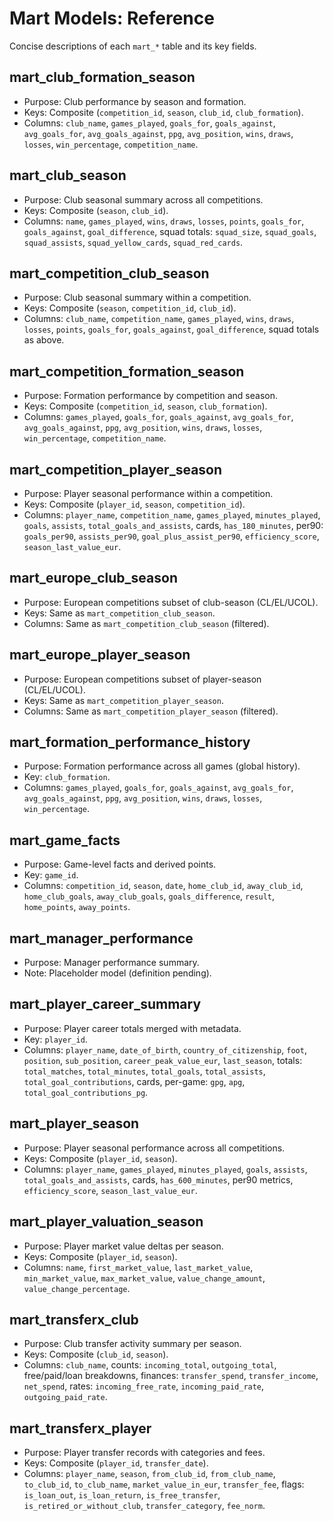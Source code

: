 # Mart Models: Reference

Concise descriptions of each `mart_*` table and its key fields.

## mart_club_formation_season
- Purpose: Club performance by season and formation.
- Keys: Composite (`competition_id`, `season`, `club_id`, `club_formation`).
- Columns: `club_name`, `games_played`, `goals_for`, `goals_against`, `avg_goals_for`, `avg_goals_against`, `ppg`, `avg_position`, `wins`, `draws`, `losses`, `win_percentage`, `competition_name`.

## mart_club_season
- Purpose: Club seasonal summary across all competitions.
- Keys: Composite (`season`, `club_id`).
- Columns: `name`, `games_played`, `wins`, `draws`, `losses`, `points`, `goals_for`, `goals_against`, `goal_difference`, squad totals: `squad_size`, `squad_goals`, `squad_assists`, `squad_yellow_cards`, `squad_red_cards`.

## mart_competition_club_season
- Purpose: Club seasonal summary within a competition.
- Keys: Composite (`season`, `competition_id`, `club_id`).
- Columns: `club_name`, `competition_name`, `games_played`, `wins`, `draws`, `losses`, `points`, `goals_for`, `goals_against`, `goal_difference`, squad totals as above.

## mart_competition_formation_season
- Purpose: Formation performance by competition and season.
- Keys: Composite (`competition_id`, `season`, `club_formation`).
- Columns: `games_played`, `goals_for`, `goals_against`, `avg_goals_for`, `avg_goals_against`, `ppg`, `avg_position`, `wins`, `draws`, `losses`, `win_percentage`, `competition_name`.

## mart_competition_player_season
- Purpose: Player seasonal performance within a competition.
- Keys: Composite (`player_id`, `season`, `competition_id`).
- Columns: `player_name`, `competition_name`, `games_played`, `minutes_played`, `goals`, `assists`, `total_goals_and_assists`, cards, `has_180_minutes`, per90: `goals_per90`, `assists_per90`, `goal_plus_assist_per90`, `efficiency_score`, `season_last_value_eur`.

## mart_europe_club_season
- Purpose: European competitions subset of club-season (CL/EL/UCOL).
- Keys: Same as `mart_competition_club_season`.
- Columns: Same as `mart_competition_club_season` (filtered).

## mart_europe_player_season
- Purpose: European competitions subset of player-season (CL/EL/UCOL).
- Keys: Same as `mart_competition_player_season`.
- Columns: Same as `mart_competition_player_season` (filtered).

## mart_formation_performance_history
- Purpose: Formation performance across all games (global history).
- Key: `club_formation`.
- Columns: `games_played`, `goals_for`, `goals_against`, `avg_goals_for`, `avg_goals_against`, `ppg`, `avg_position`, `wins`, `draws`, `losses`, `win_percentage`.

## mart_game_facts
- Purpose: Game-level facts and derived points.
- Key: `game_id`.
- Columns: `competition_id`, `season`, `date`, `home_club_id`, `away_club_id`, `home_club_goals`, `away_club_goals`, `goals_difference`, `result`, `home_points`, `away_points`.

## mart_manager_performance
- Purpose: Manager performance summary.
- Note: Placeholder model (definition pending).

## mart_player_career_summary
- Purpose: Player career totals merged with metadata.
- Key: `player_id`.
- Columns: `player_name`, `date_of_birth`, `country_of_citizenship`, `foot`, `position`, `sub_position`, `career_peak_value_eur`, `last_season`, totals: `total_matches`, `total_minutes`, `total_goals`, `total_assists`, `total_goal_contributions`, cards, per-game: `gpg`, `apg`, `total_goal_contributions_pg`.

## mart_player_season
- Purpose: Player seasonal performance across all competitions.
- Keys: Composite (`player_id`, `season`).
- Columns: `player_name`, `games_played`, `minutes_played`, `goals`, `assists`, `total_goals_and_assists`, cards, `has_600_minutes`, per90 metrics, `efficiency_score`, `season_last_value_eur`.

## mart_player_valuation_season
- Purpose: Player market value deltas per season.
- Keys: Composite (`player_id`, `season`).
- Columns: `name`, `first_market_value`, `last_market_value`, `min_market_value`, `max_market_value`, `value_change_amount`, `value_change_percentage`.

## mart_transferx_club
- Purpose: Club transfer activity summary per season.
- Keys: Composite (`club_id`, `season`).
- Columns: `club_name`, counts: `incoming_total`, `outgoing_total`, free/paid/loan breakdowns, finances: `transfer_spend`, `transfer_income`, `net_spend`, rates: `incoming_free_rate`, `incoming_paid_rate`, `outgoing_paid_rate`.

## mart_transferx_player
- Purpose: Player transfer records with categories and fees.
- Keys: Composite (`player_id`, `transfer_date`).
- Columns: `player_name`, `season`, `from_club_id`, `from_club_name`, `to_club_id`, `to_club_name`, `market_value_in_eur`, `transfer_fee`, flags: `is_loan_out`, `is_loan_return`, `is_free_transfer`, `is_retired_or_without_club`, `transfer_category`, `fee_norm`.
